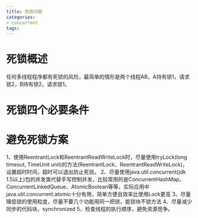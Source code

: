 ```yaml
---
title: 死锁问题
categories: 
- concurrent
tags:
---
```


# 死锁概述
任何多线程程序都有死锁的风险，最简单的情形是两个线程AB，A持有锁1，请求锁2，B持有锁2，请求锁1。


# 死锁四个必要条件


# 避免死锁方案
1、使用ReentrantLock和ReentrantReadWriteLock时，尽量使用tryLock(long timeout, TimeUnit unit)的方法(ReentrantLock、ReentrantReadWriteLock)，设置超时时间，超时可以退出防止死锁。
2、尽量使用java.util.concurrent(jdk 1.5以上)包的并发类代替手写控制并发，比较常用的是ConcurrentHashMap、ConcurrentLinkedQueue、AtomicBoolean等等，实际应用中java.util.concurrent.atomic十分有用，简单方便且效率比使用Lock更高
3、尽量降低锁的使用粒度，尽量不要几个功能用同一把锁，能锁块不锁方法
4、尽量减少同步的代码块，synchronized
5、检查线程的执行顺序，避免资源竞争。

